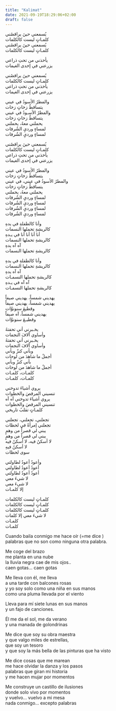 ```yaml
---
title: "Kalimat"
date: 2021-09-19T18:29:06+02:00
draft: false
---
```



يُسمعني حينَ يراقصُني  
كلمـاتٍ ليست كالكلمات  
يُسمعني حينَ يراقصُني  
كلمـاتٍ ليست كالكلمات  


يأخذني من تحتِ ذراعي  
يزرعني في إحدى الغيمات  


يُسمعني حينَ يراقصُني  
كلمـاتٍ ليست كالكلمات  
يأخذني من تحتِ ذراعي  
يزرعني في إحدى الغيمات  


والمطرُ الأسودُ في عيني  
يتساقطُ زخاتٍ زخات  
والمطرُ الأسـودُ في عيني  
يتساقطُ زخاتٍ زخات  
يحملني معهُ، يحملني  
لمساءٍ ورديِ الشُرفات  
لمساءٍ ورديِ الشُرفات  


يُسمعني حينَ يراقصُني  
كلمـاتٍ ليست كالكلمات  
يأخذني من تحتِ ذراعي  
يزرعني في إحدى الغيمات  


والمطرُ الأسودُ في عيني  
يتساقطُ زخاتٍ زخات  
والمطرُ الأسودُ في عيني، في عيني  
يتساقطُ زخاتٍ زخات  
يحملني معهُ، يحملني  
لمساءٍ ورديِ الشُرفات  
لمساءٍ ورديِ الشُرفات  
لمساءٍ ورديِ الشُرفات  
لمساءٍ ورديِ الشُرفات  


وأنا كالطفلةِ في يدهِ  
كالريشةِ تحملها النسمات  
أنا أنا أنا أنا في يـدهِ  
كالريشةِ تحملها النسمات  
آه آه يدهِ  
كالريشةِ تحملها النسمات  


وأنا كالطفلةِ في يدهِ  
كالريشةِ تحملها النسمات  
آه آه يدهِ  
كالريشةِ تحملها النسمـات  
آه آه في يـدهِ  
كالريشةِ تحملها النسمـات  


يهديني شمساً، يهديني صيفاً  
يهديني شمساً، يهديني صيفاً  
وقطيعَ سنونوَّات  
يهديني شمساً، آه صيفاً  
وقطيـعَ سنونوَّات  


يخـبرني أني تحفتهُ  
وأساوي آلافَ النجمات  
يخـبرني أني تحفتهُ  
وأساوي آلافَ النجمات  
وبأني كنزٌ وبأني  
أجملُ ما شاهدَ من لوحات  
بأني كنزٌ وبأني  
أجملُ ما شاهدَ من لوحات  
كلمـات، كلمـات   
كلمـات، كلمـات  


يروي أشياءَ تدوخني  
تنسيني المرقصَ والخطوات  
يروي أشياءَ تدوخني آه آه  
تنسيني المرقصَ والخطوات  
كلمـاتٍ تقلبُ تاريخي  


تجعلني، تجعلني، تجعلني  
تجعلني إمرأةً في لحظات  
يبني لي قصراً من وهمٍ  
يبني لي قصراً من وهمٍ  
لا أسكنُ فيه، لا أسكنُ فيه  
لا أسكنُ فيهِ  
سوى لحظات  


وأعودُ أعودُ لطاولتي  
أعودُ أعودُ لطاولتي  
أعودُ أعودُ لطاولتي  
لا شيءَ معي  
لا شيءَ معي  
إلا كلمـات  


كلمـاتٍ ليست كالكلمات  
كلمـاتٍ ليست كالكلمات  
كلمـاتٍ ليست كالكلمات  
لا شيءَ معي إلا كلمات  
كلمـات  
كلمـات  


Cuando baila conmigo me hace oír  (=me dice )  
palabras que no son como ninguna otra palabra.  


Me coge del brazo  
me planta en una nube  
la lluvia negra cae de mis ojos..  
caen gotas... caen gotas  


Me lleva con él, me lleva  
a una tarde con balcones rosas  
y yo soy solo como una niña en sus manos  
como una pluma llevada por el viento  


Lleva para mí siete lunas en sus manos   
y un fajo de canciones.    

Él me da el sol, me da verano  
y una manada de golondrinas  
 
Me dice que soy su obra maestra  
y que valgo miles de estrellas,  
que soy un tesoro  
y que soy la más bella de las pinturas que ha visto  

Me dice cosas que me marean   
me hace olvidar la danza y los pasos  
palabras que giran mi historia  
y me hacen mujar por momentos  

Me construye un castillo de ilusiones    
donde solo vivo por momentos  
y vuelvo... vuelvo a mi mesa  
nada conmigo... excepto palabras   



